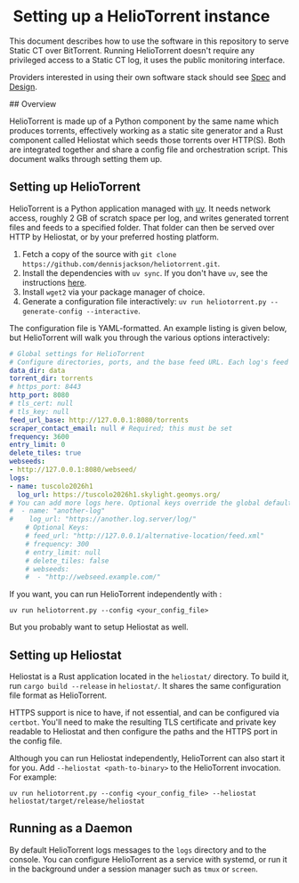 #  Setting up a HelioTorrent instance

This document describes how to use the software in this repository to serve Static CT over BitTorrent. Running HelioTorrent doesn't require any privileged access to a Static CT log, it uses the public monitoring interface.

Providers interested in using their own software stack should see [Spec](spec.md) and [Design](design.md).

## Overview

HelioTorrent is made up of a Python component by the same name which produces torrents, effectively working as a static site generator and a Rust component called Heliostat which seeds those torrents over HTTP(S). Both are integrated together and share a config file and orchestration script. This document walks through setting them up.

## Setting up HelioTorrent

HelioTorrent is a Python application managed with [uv](https://docs.astral.sh/uv/). It needs network access, roughly 2 GB of scratch space per log, and writes generated torrent files and feeds to a specified folder. That folder can then be served over HTTP by Heliostat, or by your preferred hosting platform.

1. Fetch a copy of the source with `git clone https://github.com/dennisjackson/heliotorrent.git`.
2. Install the dependencies with `uv sync`. If you don't have `uv`, see the instructions [here](https://docs.astral.sh/uv/getting-started/installation/).
3. Install `wget2` via your package manager of choice.
4. Generate a configuration file interactively: `uv run heliotorrent.py --generate-config --interactive`.

The configuration file is YAML-formatted. An example listing is given below, but HelioTorrent will walk you through the various options interactively:

```yaml
# Global settings for HelioTorrent
# Configure directories, ports, and the base feed URL. Each log's feed defaults to <feed_url_base>/<log_name>/feed.xml.
data_dir: data
torrent_dir: torrents
# https_port: 8443
http_port: 8080
# tls_cert: null
# tls_key: null
feed_url_base: http://127.0.0.1:8080/torrents
scraper_contact_email: null # Required; this must be set
frequency: 3600
entry_limit: 0
delete_tiles: true
webseeds:
- http://127.0.0.1:8080/webseed/
logs:
- name: tuscolo2026h1
  log_url: https://tuscolo2026h1.skylight.geomys.org/
# You can add more logs here. Optional keys override the global defaults above.
#  - name: "another-log"
#    log_url: "https://another.log.server/log/"
    # Optional Keys:
    # feed_url: "http://127.0.0.1/alternative-location/feed.xml"
    # frequency: 300
    # entry_limit: null
    # delete_tiles: false
    # webseeds:
    #  - "http://webseed.example.com/"
```

If you want, you can run HelioTorrent independently with :
```
uv run heliotorrent.py --config <your_config_file>
```

But you probably want to setup Heliostat as well.

## Setting up Heliostat

Heliostat is a Rust application located in the `heliostat/` directory. To build it, run `cargo build --release` in `heliostat/`. It shares the same configuration file format as HelioTorrent.

HTTPS support is nice to have, if not essential, and can be configured via `certbot`. You'll need to make the resulting TLS certificate and private key readable to Heliostat and then configure the paths and the HTTPS port in the config file.

Although you can run Heliostat independently, HelioTorrent can also start it for you. Add `--heliostat <path-to-binary>` to the HelioTorrent invocation. For example:

```
uv run heliotorrent.py --config <your_config_file> --heliostat heliostat/target/release/heliostat
```

## Running as a Daemon

By default HelioTorrent logs messages to the `logs` directory and to the console. You can configure HelioTorrent as a service with systemd, or run it in the background under a session manager such as `tmux` or `screen`.
